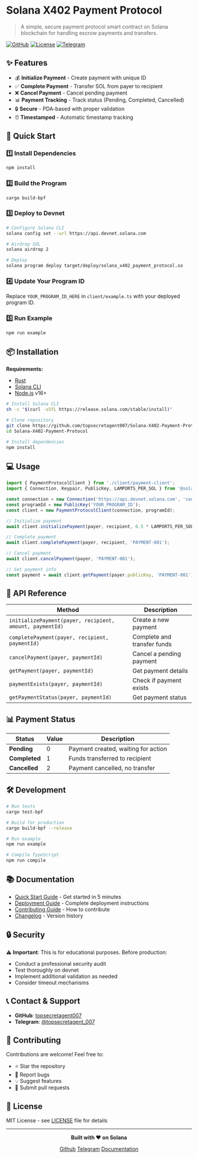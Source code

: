 # Solana X402 Payment Protocol

> A simple, secure payment protocol smart contract on Solana blockchain for handling escrow payments and transfers.

[![GitHub](https://img.shields.io/badge/GitHub-topsecretagent007-blue?logo=github)](https://github.com/topsecretagent007/Solana-X402-Payment-Protocol)
[![License](https://img.shields.io/badge/License-MIT-green.svg)](LICENSE)
[![Telegram](https://img.shields.io/badge/Telegram-@topsecretagent__007-blue?logo=telegram)](https://t.me/topsecretagent_007)

## ✨ Features

- 💰 **Initialize Payment** - Create payment with unique ID
- ✅ **Complete Payment** - Transfer SOL from payer to recipient
- ❌ **Cancel Payment** - Cancel pending payment
- 📊 **Payment Tracking** - Track status (Pending, Completed, Cancelled)
- 🔒 **Secure** - PDA-based with proper validation
- ⏰ **Timestamped** - Automatic timestamp tracking

## 🚀 Quick Start

### 1️⃣ Install Dependencies
```bash
npm install
```

### 2️⃣ Build the Program
```bash
cargo build-bpf
```

### 3️⃣ Deploy to Devnet
```bash
# Configure Solana CLI
solana config set --url https://api.devnet.solana.com

# Airdrop SOL
solana airdrop 2

# Deploy
solana program deploy target/deploy/solana_x402_payment_protocol.so
```

### 4️⃣ Update Your Program ID
Replace `YOUR_PROGRAM_ID_HERE` in `client/example.ts` with your deployed program ID.

### 5️⃣ Run Example
```bash
npm run example
```

## 📦 Installation

**Requirements:**
- [Rust](https://rustup.rs/)
- [Solana CLI](https://docs.solana.com/cli/install-solana-cli-tools)
- [Node.js](https://nodejs.org/) v16+

```bash
# Install Solana CLI
sh -c "$(curl -sSfL https://release.solana.com/stable/install)"

# Clone repository
git clone https://github.com/topsecretagent007/Solana-X402-Payment-Protocol.git
cd Solana-X402-Payment-Protocol

# Install dependencies
npm install
```

## 💻 Usage

```typescript
import { PaymentProtocolClient } from './client/payment-client';
import { Connection, Keypair, PublicKey, LAMPORTS_PER_SOL } from '@solana/web3.js';

const connection = new Connection('https://api.devnet.solana.com', 'confirmed');
const programId = new PublicKey('YOUR_PROGRAM_ID');
const client = new PaymentProtocolClient(connection, programId);

// Initialize payment
await client.initializePayment(payer, recipient, 0.5 * LAMPORTS_PER_SOL, 'PAYMENT-001');

// Complete payment
await client.completePayment(payer, recipient, 'PAYMENT-001');

// Cancel payment
await client.cancelPayment(payer, 'PAYMENT-001');

// Get payment info
const payment = await client.getPayment(payer.publicKey, 'PAYMENT-001');
```

## 🔧 API Reference

| Method | Description |
|--------|-------------|
| `initializePayment(payer, recipient, amount, paymentId)` | Create a new payment |
| `completePayment(payer, recipient, paymentId)` | Complete and transfer funds |
| `cancelPayment(payer, paymentId)` | Cancel a pending payment |
| `getPayment(payer, paymentId)` | Get payment details |
| `paymentExists(payer, paymentId)` | Check if payment exists |
| `getPaymentStatus(payer, paymentId)` | Get payment status |

## 📊 Payment Status

| Status | Value | Description |
|--------|-------|-------------|
| **Pending** | 0 | Payment created, waiting for action |
| **Completed** | 1 | Funds transferred to recipient |
| **Cancelled** | 2 | Payment cancelled, no transfer |

## 🛠️ Development

```bash
# Run tests
cargo test-bpf

# Build for production
cargo build-bpf --release

# Run example
npm run example

# Compile TypeScript
npm run compile
```

## 📚 Documentation

- [Quick Start Guide](QUICKSTART.md) - Get started in 5 minutes
- [Deployment Guide](DEPLOYMENT.md) - Complete deployment instructions  
- [Contributing Guide](CONTRIBUTING.md) - How to contribute
- [Changelog](CHANGELOG.md) - Version history

## 🔒 Security

⚠️ **Important**: This is for educational purposes. Before production:
- Conduct a professional security audit
- Test thoroughly on devnet
- Implement additional validation as needed
- Consider timeout mechanisms

## 📞 Contact & Support

- **GitHub**: [topsecretagent007](https://github.com/topsecretagent007)
- **Telegram**: [@topsecretagent_007](https://t.me/topsecretagent_007)

## 🤝 Contributing

Contributions are welcome! Feel free to:
- ⭐ Star the repository
- 🐛 Report bugs
- 💡 Suggest features
- 🔧 Submit pull requests

## 📄 License

MIT License - see [LICENSE](LICENSE) file for details

---

<div align="center">

**Built with ❤️ on Solana**

[Github](https://github.com/topsecretagent007/Solana-X402-Payment-Protocol)
[Telegram](https://t.me/topsecretagent_007)
[Documentation](QUICKSTART.md)

</div>

